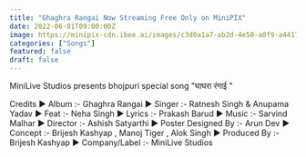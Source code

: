```yaml
---
title: "Ghaghra Rangai Now Streaming Free Only on MiniPIX"
date: 2022-06-01T09:00:00Z
image: https://minipix-cdn.ibee.ai/images/c3d0a1a7-ab2d-4e50-a0f9-a44178ea6ed7.jpeg
categories: ["Songs"]
featured: false
draft: false
---
```


MiniLive Studios presents bhojpuri special song "घाघरा रंगाई "

Credits
► Album :- Ghaghra Rangai
► Singer :- Ratnesh Singh & Anupama Yadav
► Feat :- Neha Singh
► Lyrics :- Prakash Barud
► Music :- Sarvind Malhar
► Director :- Ashish Satyarthi
► Poster Designed By :- Arun Dev
► Concept :- Brijesh Kashyap , Manoj Tiger , Alok Singh
► Produced By :- Brijesh Kashyap
► Company/Label :- MiniLive Studios
